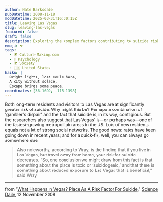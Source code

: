 ```yaml
---
author: Nate Barksdale
pubDatetime: 2008-11-18
modDatetime: 2025-03-31T16:30:15Z
title: Leaving Las Vegas
slug: leaving-las-vegas
featured: false
draft: false
description: Exploring the complex factors contributing to suicide risk in Las Vegas.
emoji: 💔
tags:
  - 🌍 Culture-Making.com
  - 🧠 Psychology
  - 🌍 Society
  - 🇺🇸 United States
haiku: |
  Bright lights, lost souls here,  
  A city without solace,  
  Escape brings some peace.
coordinates: [36.1699, -115.1398]
---
```


Both long-term residents and visitors to Las Vegas are at significantly greater risk of suicide. Why might this be? Perhaps a combination of 'gambler's dispair' and the fact that suicide is, in its way, contagious. But the researchers also suggest that Las Vegas' is—or perhaps was—one of the fastest-growing metropolitain areas in the US. Lots of new residents equals not a lot of strong social networks. The good news: rates have been going down in recent years; and for a quick-fix, well, you can always go somewhere else

> Also noteworthy, according to Wray, is the finding that if you live in Las Vegas, but travel away from home, your risk for suicide decreases. “So, one conclusion we might draw from this fact is that something about the place is toxic or ‘suicidogenic,’ and that there is something about reduced exposure to Las Vegas that is beneficial,” said Wray

---

from "[What Happens In Vegas? Place As A Risk Factor For Suicide](https://www.google.com/search?q=%22What%20Happens%20In%20Vegas%3F%20Place%20As%20A%20Risk%20Factor%20For%20Suicide%22%20sciencedaily.com)," [Science Daily](https://www.google.com/search?q=%22Science%20Daily%22%20sciencedaily.com), 12 November 2008
